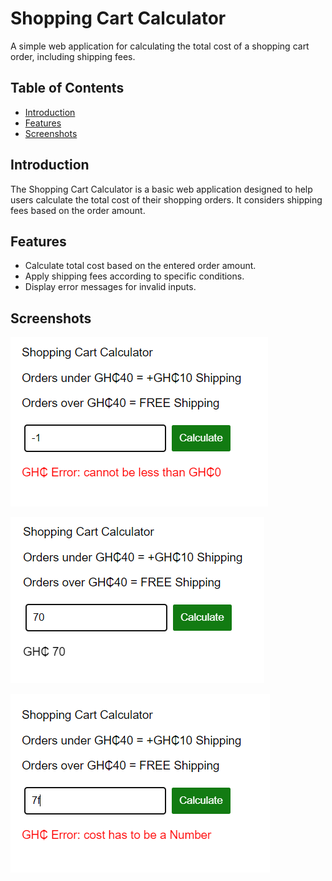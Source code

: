 # Shopping Cart Calculator

A simple web application for calculating the total cost of a shopping cart order, including shipping fees.

## Table of Contents

- [Introduction](#introduction)
- [Features](#features)
- [Screenshots](#screenshots)

## Introduction

The Shopping Cart Calculator is a basic web application designed to help users calculate the total cost of their shopping orders. It considers shipping fees based on the order amount.

## Features

- Calculate total cost based on the entered order amount.
- Apply shipping fees according to specific conditions.
- Display error messages for invalid inputs.

## Screenshots

![Screenshot 1](<screenshot 1.png>)

![Screenshot 2](<screenshot 2.png>)

![Screenshot 3](<screenshot 3.png>)

